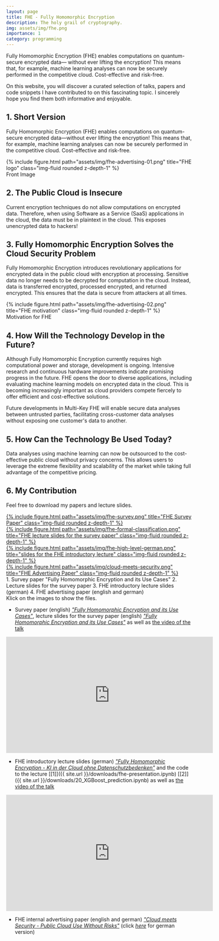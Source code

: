 ```yaml
---
layout: page
title: FHE - Fully Homomorphic Encryption
description: The holy grail of cryptography.
img: assets/img/fhe.png
importance: 1
category: programming
---
```


Fully Homomorphic Encryption (FHE) enables computations on quantum-secure encrypted data—
without ever lifting the encryption! This means that, for example, machine learning analyses can
now be securely performed in the competitive cloud. Cost-effective and risk-free.

 On this website, you will discover a curated selection of talks, papers and code snippets I have contributed to on this fascinating topic. 
I sincerely hope you find them both informative and enjoyable.


## 1. Short Version
Fully Homomorphic Encryption (FHE) enables computations on quantum-secure encrypted data—without ever lifting the encryption! This means that, for example, machine learning analyses can now be securely performed in the competitive cloud. Cost-effective and risk-free.

<div class="row">
    <div class="col-sm mt-3 mt-md-0">
        {% include figure.html path="assets/img/fhe-advertising-01.png" title="FHE logo" class="img-fluid rounded z-depth-1" %}
    </div>
</div>
<div class="caption">
    Front Image
</div>

## 2. The Public Cloud is Insecure
Current encryption techniques do not allow computations on encrypted data. Therefore, when using Software as a Service (SaaS) applications in the cloud, the data must be in plaintext in the cloud. This exposes unencrypted data to hackers!

## 3. Fully Homomorphic Encryption Solves the Cloud Security Problem
Fully Homomorphic Encryption introduces revolutionary applications for encrypted data in the public cloud with encryption at processing. Sensitive data no longer needs to be decrypted for computation in the cloud. Instead, data is transferred encrypted, processed encrypted, and returned encrypted. This ensures that the data is secure from attackers at all times.

<div class="row">
    <div class="col-sm mt-3 mt-md-0">
        {% include figure.html path="assets/img/fhe-advertising-02.png" title="FHE motivation" class="img-fluid rounded z-depth-1" %}
    </div>
</div>
<div class="caption">
    Motivation for FHE
</div>

## 4. How Will the Technology Develop in the Future?
Although Fully Homomorphic Encryption currently requires high computational power and storage, development is ongoing. Intensive research and continuous hardware improvements indicate promising progress in the future. FHE opens the door to diverse applications, including evaluating machine learning models on encrypted data in the cloud. This is becoming increasingly important as cloud providers compete fiercely to offer efficient and cost-effective solutions.

Future developments in Multi-Key FHE will enable secure data analyses between untrusted parties, facilitating cross-customer data analyses without exposing one customer's data to another.

## 5. How Can the Technology Be Used Today?
Data analyses using machine learning can now be outsourced to the cost-effective public cloud without privacy concerns. This allows users to leverage the extreme flexibility and scalability of the market while taking full advantage of the competitive pricing.

## 6. My Contribution

Feel free to download my papers and lecture slides.

<div class="row">
    <div class="col-sm mt-3 mt-md-0">
        <a href="/assets/pdf/fhe-survey.pdf">
            {% include figure.html path="assets/img/fhe-survey.png" title="FHE Survey Paper" class="img-fluid rounded z-depth-1" %}
        </a>
    </div>
    <div class="col-sm mt-3 mt-md-0">
        <a href="/assets/pdf/slides-fhe-use-cases-without-notes.pdf">
            {% include figure.html path="assets/img/fhe-formal-classification.png" title="FHE lecture slides for the survey paper" class="img-fluid rounded z-depth-1" %}
        </a>
    </div>
    <div class="col-sm mt-3 mt-md-0">
        <a href="/assets/pdf/slides-fhe-introduction-german.pdf">
            {% include figure.html path="assets/img/fhe-high-level-german.png" title="slides for the FHE introductory lecture" class="img-fluid rounded z-depth-1" %}
        </a>
    </div>
	<div class="col-sm mt-3 mt-md-0">
        <a href="/assets/pdf/Cloud-meets-security-without-english.pdf">
            {% include figure.html path="assets/img/cloud-meets-security.png" title="FHE Advertising Paper" class="img-fluid rounded z-depth-1" %}
        </a>
    </div>
</div>
<div class="caption">
1. Survey paper "Fully Homomorphic Encryption and its Use Cases"
2. Lecture slides for the survey paper
3. FHE introductory lecture slides (german)
4. FHE advertising paper (english and german)<br>
Klick on the images to show the files.
</div>

- Survey paper (english) <a href="/assets/pdf/fhe-survey.pdf"><i>"Fully Homomorphic Encryption and its Use Cases"</i></a>, lecture slides for the survey paper (english)  <a href="/assets/pdf/slides-fhe-use-cases-without-notes.pdf"><i>"Fully Homomorphic Encryption and its Use Cases"</i></a> as well as <a href="https://youtu.be/4JBXO_SQuJM">the video of the talk</a>

<iframe width="560" height="315" src="https://www.youtube.com/embed/4JBXO_SQuJM?si=281iUW2Fg2DtRV29" title="YouTube video player" frameborder="0" allow="accelerometer; autoplay; clipboard-write; encrypted-media; gyroscope; picture-in-picture; web-share" referrerpolicy="strict-origin-when-cross-origin" allowfullscreen></iframe>


- FHE introductory lecture slides (german) <a href="/assets/pdf/slides-fhe-introduction-german.pdf"><i>"Fully Homomorphic Encryption - KI in der Cloud ohne Datenschutzbedenken"</i></a> and  the code to the lecture [[1]]({{ site.url }}/downloads/fhe-presentation.ipynb) [[2]]({{ site.url }}/downloads/20_XGBoost_prediction.ipynb) as well as <a href="https://youtu.be/awbrW_Rl2nU"	>the video of the talk</a>

<iframe width="560" height="315" src="https://www.youtube.com/embed/awbrW_Rl2nU?si=-QSofhh1cqVGwrKm" title="YouTube video player" frameborder="0" allow="accelerometer; autoplay; clipboard-write; encrypted-media; gyroscope; picture-in-picture; web-share" referrerpolicy="strict-origin-when-cross-origin" allowfullscreen></iframe>

- FHE internal advertising paper (english and german) <a href="/assets/pdf/Cloud-meets-security-without-english.pdf"><i>"Cloud meets Security - Public Cloud Use Without Risks"</i></a> (click <a href="/assets/pdf/Cloud-meets-security-without-german.pdf"><i>here</i></a> for german version)
